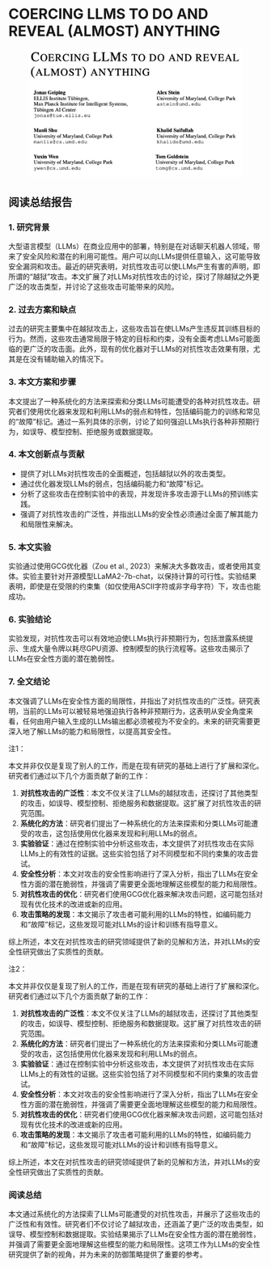 # COERCING LLMS TO DO AND REVEAL (ALMOST) ANYTHING

<figure><img src="../.gitbook/assets/image (3) (1) (1) (1) (1) (1) (1) (1) (1) (1) (1) (1) (1) (1) (1) (1) (1) (1) (1) (1) (1) (1) (1) (1) (1) (1) (1) (1) (1) (1) (1) (1) (1) (1) (1) (1) (1) (1) (1) (1) (1) (1) (1) (1) (1) (1).png" alt=""><figcaption></figcaption></figure>

## 阅读总结报告

### 1. 研究背景

大型语言模型（LLMs）在商业应用中的部署，特别是在对话聊天机器人领域，带来了安全风险和潜在的利用可能性。用户可以向LLMs提供任意输入，这可能导致安全漏洞和攻击。最近的研究表明，对抗性攻击可以使LLMs产生有害的声明，即所谓的“越狱”攻击。本文扩展了对LLMs对抗性攻击的讨论，探讨了除越狱之外更广泛的攻击类型，并讨论了这些攻击可能带来的风险。

### 2. 过去方案和缺点

过去的研究主要集中在越狱攻击上，这些攻击旨在使LLMs产生违反其训练目标的行为。然而，这些攻击通常局限于特定的目标和约束，没有全面考虑LLMs可能面临的更广泛的攻击面。此外，现有的优化器对于LLMs的对抗性攻击效果有限，尤其是在没有辅助输入的情况下。

### 3. 本文方案和步骤

本文提出了一种系统化的方法来探索和分类LLMs可能遭受的各种对抗性攻击。研究者们使用优化器来发现和利用LLMs的弱点和特性，包括编码能力的训练和常见的“故障”标记。通过一系列具体的示例，讨论了如何强迫LLMs执行各种非预期行为，如误导、模型控制、拒绝服务或数据提取。

### 4. 本文创新点与贡献

* 提供了对LLMs对抗性攻击的全面概述，包括越狱以外的攻击类型。
* 通过优化器发现LLMs的弱点，包括编码能力和“故障”标记。
* 分析了这些攻击在控制实验中的表现，并发现许多攻击源于LLMs的预训练实践。
* 强调了对抗性攻击的广泛性，并指出LLMs的安全性必须通过全面了解其能力和局限性来解决。

### 5. 本文实验

实验通过使用GCG优化器（Zou et al., 2023）来解决大多数攻击，或者使用其变体。实验主要针对开源模型LLaMA2-7b-chat，以保持计算的可行性。实验结果表明，即使是在受限的约束集（如仅使用ASCII字符或非字母字符）下，攻击也能成功。

### 6. 实验结论

实验发现，对抗性攻击可以有效地迫使LLMs执行非预期行为，包括泄露系统提示、生成大量令牌以耗尽GPU资源、控制模型的执行流程等。这些攻击揭示了LLMs在安全性方面的潜在脆弱性。

### 7. 全文结论

本文强调了LLMs在安全性方面的局限性，并指出了对抗性攻击的广泛性。研究表明，当前的LLMs可以被轻易地强迫执行各种非预期行为，这表明从安全角度来看，任何由用户输入生成的LLMs输出都必须被视为不安全的。未来的研究需要更深入地了解LLMs的能力和局限性，以提高其安全性。



注1：

本文并非仅仅是复现了别人的工作，而是在现有研究的基础上进行了扩展和深化。研究者们通过以下几个方面贡献了新的工作：

1. **对抗性攻击的广泛性**：本文不仅关注了LLMs的越狱攻击，还探讨了其他类型的攻击，如误导、模型控制、拒绝服务和数据提取。这扩展了对抗性攻击的研究范围。
2. **系统化的方法**：研究者们提出了一种系统化的方法来探索和分类LLMs可能遭受的攻击，这包括使用优化器来发现和利用LLMs的弱点。
3. **实验验证**：通过在控制实验中分析这些攻击，本文提供了对抗性攻击在实际LLMs上的有效性的证据。这些实验包括了对不同模型和不同约束集的攻击尝试。
4. **安全性分析**：本文对攻击的安全性影响进行了深入分析，指出了LLMs在安全性方面的潜在脆弱性，并强调了需要更全面地理解这些模型的能力和局限性。
5. **对抗性攻击的优化**：研究者们使用GCG优化器来解决攻击问题，这可能包括对现有优化技术的改进或新的应用。
6. **攻击策略的发现**：本文揭示了攻击者可能利用的LLMs的特性，如编码能力和“故障”标记，这些发现可能对LLMs的设计和训练有指导意义。

综上所述，本文在对抗性攻击的研究领域提供了新的见解和方法，并对LLMs的安全性研究做出了实质性的贡献。



注2：

本文并非仅仅是复现了别人的工作，而是在现有研究的基础上进行了扩展和深化。研究者们通过以下几个方面贡献了新的工作：

1. **对抗性攻击的广泛性**：本文不仅关注了LLMs的越狱攻击，还探讨了其他类型的攻击，如误导、模型控制、拒绝服务和数据提取。这扩展了对抗性攻击的研究范围。
2. **系统化的方法**：研究者们提出了一种系统化的方法来探索和分类LLMs可能遭受的攻击，这包括使用优化器来发现和利用LLMs的弱点。
3. **实验验证**：通过在控制实验中分析这些攻击，本文提供了对抗性攻击在实际LLMs上的有效性的证据。这些实验包括了对不同模型和不同约束集的攻击尝试。
4. **安全性分析**：本文对攻击的安全性影响进行了深入分析，指出了LLMs在安全性方面的潜在脆弱性，并强调了需要更全面地理解这些模型的能力和局限性。
5. **对抗性攻击的优化**：研究者们使用GCG优化器来解决攻击问题，这可能包括对现有优化技术的改进或新的应用。
6. **攻击策略的发现**：本文揭示了攻击者可能利用的LLMs的特性，如编码能力和“故障”标记，这些发现可能对LLMs的设计和训练有指导意义。

综上所述，本文在对抗性攻击的研究领域提供了新的见解和方法，并对LLMs的安全性研究做出了实质性的贡献。



### 阅读总结

本文通过系统化的方法探索了LLMs可能遭受的对抗性攻击，并展示了这些攻击的广泛性和有效性。研究者们不仅讨论了越狱攻击，还涵盖了更广泛的攻击类型，如误导、模型控制和数据提取。实验结果揭示了LLMs在安全性方面的潜在脆弱性，并强调了需要更全面地理解这些模型的能力和局限性。这项工作为LLMs的安全性研究提供了新的视角，并为未来的防御策略提供了重要的参考。

